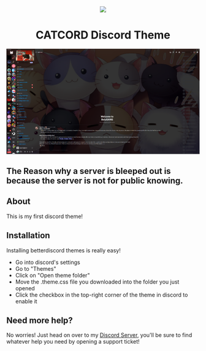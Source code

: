 <div align="center">
  <a href="https://discord.gg/D8kWW4RbWV" target="_blank"><img src="https://img.shields.io/discord/1016464944029519961?label=Discord&logo=Discord"></img></a>
</div>
<h1 align="center">CATCORD Discord Theme</h1>
<img src="https://raw.githubusercontent.com/KittenPixel-cell/CatCordTheme/main/imgs/Thumb.png?token=GHSAT0AAAAAABZHTYEEC7PKMBQHU57KFDCGY72U7EA">

<h2>The Reason why a server is bleeped out is because the server is not for public knowing.</h2>

<h2>About</h2>

This is my first discord theme!

<h2>Installation</h2>

Installing betterdiscord themes is really easy!
- Go into discord's settings
- Go to "Themes"
- Click on "Open theme folder"
- Move the .theme.css file you downloaded into the folder you just opened
- Click the checkbox in the top-right corner of the theme in discord to enable it

<h2>Need more help?</h2>

No worries! Just head on over to my <a href="https://discord.gg/D8kWW4RbWV" target="_blank">Discord Server</a>, you'll be sure to find whatever help you need by opening a support ticket!
